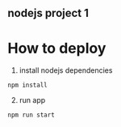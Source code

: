 ## nodejs project 1

# How to deploy

1. install nodejs dependencies

`npm install`

2. run app

`npm run start`
